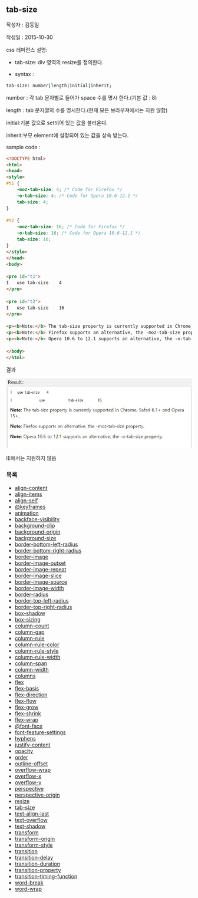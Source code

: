 ## tab-size

작성자 : 김동일

작성일 : 2015-10-30

css 레퍼런스 설명:
 - tab-size: div 영역의 resize를 정의한다.

 - syntax :
```sh
tab-size: number|length|initial|inherit;
```

number : 각 tab 문자별로 들어가 space 수를 명시 한다.(기본 값 : 8)

length : tab 문자열의 수를 명시한다.(현재 모든 브라우져에서는 지원 않함)

initial:기본 값으로 set되어 있는 값을 불러온다.

inherit:부모 element에 설정되어 있는 값을 상속 받는다.

sample code :
```html
<!DOCTYPE html>
<html>
<head>
<style>
#t1 {
    -moz-tab-size: 4; /* Code for Firefox */
    -o-tab-size: 4; /* Code for Opera 10.6-12.1 */
    tab-size: 4;
}

#t2 {
    -moz-tab-size: 16; /* Code for Firefox */
    -o-tab-size: 16; /* Code for Opera 10.6-12.1 */
    tab-size: 16;
}
</style>
</head>
<body>

<pre id="t1">
I	use	tab-size	4
</pre>

<pre id="t2">
I	use	tab-size	16
</pre>

<p><b>Note:</b> The tab-size property is currently supported in Chrome, Safari 6.1+ and Opera 15+.</p>
<p><b>Note:</b> Firefox supports an alternative, the -moz-tab-size property.</p>
<p><b>Note:</b> Opera 10.6 to 12.1 supports an alternative, the -o-tab-size property.</p>

</body>
</html>

```

결과

![tab-size](../images/tab-size.jpg)

IE에서는 지원하지 않음

### 목록
* [align-content](align-content.md)
* [align-items](align-items.md)
* [align-self](align-self.md)
* [@keyframes](@keyframes.md)
* [animation](animation.md)
* [backface-visibility](backface-visibility.md)
* [background-clip](background-clip.md)
* [background-origin](background-origin.md)
* [background-size](background-size.md)
* [border-bottom-left-radius](border-bottom-left-radius.md)
* [border-bottom-right-radius](border-bottom-right-radius.md)
* [border-image](border-image.md)
* [border-image-outset](border-image-outset.md)
* [border-image-repeat](border-image-repeat.md)
* [border-image-slice](border-image-slice.md)
* [border-image-source](border-image-source.md)
* [border-image-width](border-image-width.md)
* [border-radius](border-radius.md)
* [border-top-left-radius](border-top-left-radius.md)
* [border-top-right-radius](border-top-right-radius.md)
* [box-shadow](box-shadow.md)
* [box-sizing](box-sizing.md)
* [column-count](column-count.md)
* [column-gap](column-gap.md)
* [column-rule](column-rule.md)
* [column-rule-color](column-rule-color.md)
* [column-rule-style](column-rule-style.md)
* [column-rule-width](column-rule-width.md)
* [column-span](column-span.md)
* [column-width](column-width.md)
* [columns](columns.md)
* [flex](flex.md)
* [flex-basis](flex-basis.md)
* [flex-direction](flex-direction.md)
* [flex-flow](flex-flow.md)
* [flex-grow](flex-grow.md)
* [flex-shrink](flex-shrink.md)
* [flex-wrap](flex-wrap.md)
* [@font-face](@font-face.md)
* [font-feature-settings](font-feature-settings.md)
* [hyphens](hyphens.md)
* [justify-content](justify-content.md)
* [opacity](opacity.md)
* [order](order.md)
* [outline-offset](outline-offset.md)
* [overflow-wrap](overflow-wrap.md)
* [overflow-x](overflow-x.md)
* [overflow-y](overflow-y.md)
* [perspective](perspective.md)
* [perspective-origin](perspective-origin.md)
* [resize](resize.md)
* [tab-size](tab-size.md)
* [text-align-last](text-align-last.md)
* [text-overflow](text-overflow.md)
* [text-shadow](text-shadow.md)
* [transform](transform.md)
* [transform-origin](transform-origin.md)
* [transform-style](transform-style.md)
* [transition](transition.md)
* [transition-delay](transition-delay.md)
* [transition-duration](transition-duration.md)
* [transition-property](transition-property.md)
* [transition-timing-function](transition-timing-function.md)
* [word-break](word-break.md)
* [word-wrap](word-wrap.md)
